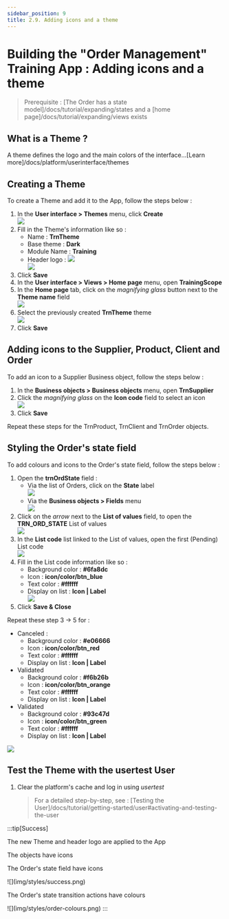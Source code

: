 ```yaml
---
sidebar_position: 9
title: 2.9. Adding icons and a theme
---
```


# Building the "Order Management" Training App : Adding icons and a theme

> Prerequisite : [The Order has a state model]/docs/tutorial/expanding/states and a [home page]/docs/tutorial/expanding/views exists

## What is a Theme ?

A theme defines the logo and the main colors of the interface...[Learn more]/docs/platform/userinterface/themes

## Creating a Theme

To create a Theme and add it to the App, follow the steps below :

1. In the **User interface > Themes** menu, click **Create**  
    ![](img/styles/theme-create.png)
2. Fill in the Theme's information like so : 
    - Name : **TrnTheme**
    - Base theme : **Dark**
    - Module Name : **Training**
    - Header logo : ![](img/styles/header-logo.png)  
    ![](img/styles/theme-form.png)
3. Click **Save**  
4. In the **User interface > Views > Home page** menu, open **TrainingScope**
5. In the **Home page** tab, click on the *magnifying glass* button next to the **Theme name** field  
    ![](img/styles/theme-select.png)
6. Select the previously created **TrnTheme** theme  
    ![](img/styles/theme-pick.png)
7. Click **Save**

## Adding icons to the Supplier, Product, Client and Order

To add an icon to a Supplier Business object, follow the steps below :

1. In the **Business objects > Business objects** menu, open **TrnSupplier**
2. Click the *magnifying glass* on the **Icon code** field to select an icon  
    ![](img/styles/icon-pick.png)
3. Click **Save**

Repeat these steps for the TrnProduct, TrnClient and TrnOrder objects.

## Styling the Order's state field

To add colours and icons to the Order's state field, follow the steps below :

1. Open the **trnOrdState** field :
    - Via the list of Orders, click on the **State** label  
    ![](img/styles/open-field.png)
    - Via the **Business objects > Fields** menu  
    ![](img/styles/open-field-alt.png)
2. Click on the *arrow* next to the **List of values** field, to open the **TRN_ORD_STATE** List of values   
    ![](img/styles/open-lov.png)
3. In the **List code** list linked to the List of values, open the first (Pending) List code  
    ![](img/styles/open-code.png)
4. Fill in the List code information like so :
    - Background color : **#6fa8dc**
    - Icon : **icon/color/btn_blue**
    - Text color : **#ffffff**
    - Display on list : **Icon | Label**  
    ![](img/styles/code-values.png)
5. Click **Save & Close**

Repeat these step 3 -> 5 for :
- Canceled : 
    - Background color : **#e06666**
    - Icon : **icon/color/btn_red**
    - Text color : **#ffffff**
    - Display on list : **Icon | Label**  
- Validated 
    - Background color : **#f6b26b**
    - Icon : **icon/color/btn_orange**
    - Text color : **#ffffff**
    - Display on list : **Icon | Label**    
- Validated 
    - Background color : **#93c47d**
    - Icon : **icon/color/btn_green**
    - Text color : **#ffffff**
    - Display on list : **Icon | Label**    

![](img/styles/lov.png)

## Test the Theme with the usertest User

1. Clear the platform's cache and log in using *usertest*
    > For a detailed step-by-step, see : [Testing the User]/docs/tutorial/getting-started/user#activating-and-testing-the-user

:::tip[Success]
  <p>The new Theme and header logo are applied to the App</p>
    <p>The objects have icons</p>
    <p>The Order's state field have icons</p>
    ![](img/styles/success.png)
    <p>The Order's state transition actions have colours</p>
    ![](img/styles/order-colours.png)
:::